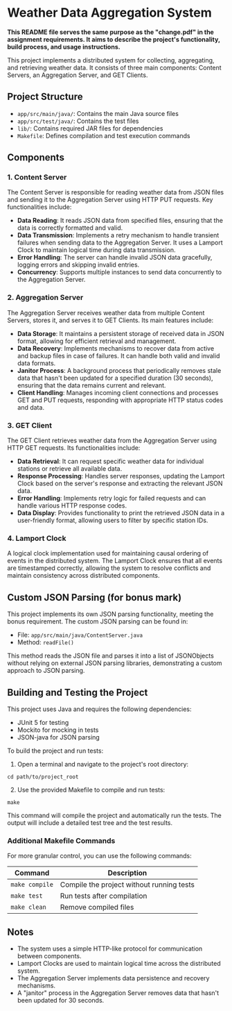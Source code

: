 # Weather Data Aggregation System

**This README file serves the same purpose as the "change.pdf" in the assignment requirements. It aims to describe the project's functionality, build process, and usage instructions.**

This project implements a distributed system for collecting, aggregating, and retrieving weather data. It consists of three main components: Content Servers, an Aggregation Server, and GET Clients.

## Project Structure

- `app/src/main/java/`: Contains the main Java source files
- `app/src/test/java/`: Contains the test files
- `lib/`: Contains required JAR files for dependencies
- `Makefile`: Defines compilation and test execution commands

## Components

### 1. Content Server

The Content Server is responsible for reading weather data from JSON files and sending it to the Aggregation Server using HTTP PUT requests. Key functionalities include:

- **Data Reading**: It reads JSON data from specified files, ensuring that the data is correctly formatted and valid.
- **Data Transmission**: Implements a retry mechanism to handle transient failures when sending data to the Aggregation Server. It uses a Lamport Clock to maintain logical time during data transmission.
- **Error Handling**: The server can handle invalid JSON data gracefully, logging errors and skipping invalid entries.
- **Concurrency**: Supports multiple instances to send data concurrently to the Aggregation Server.

### 2. Aggregation Server

The Aggregation Server receives weather data from multiple Content Servers, stores it, and serves it to GET Clients. Its main features include:

- **Data Storage**: It maintains a persistent storage of received data in JSON format, allowing for efficient retrieval and management.
- **Data Recovery**: Implements mechanisms to recover data from active and backup files in case of failures. It can handle both valid and invalid data formats.
- **Janitor Process**: A background process that periodically removes stale data that hasn't been updated for a specified duration (30 seconds), ensuring that the data remains current and relevant.
- **Client Handling**: Manages incoming client connections and processes GET and PUT requests, responding with appropriate HTTP status codes and data.

### 3. GET Client

The GET Client retrieves weather data from the Aggregation Server using HTTP GET requests. Its functionalities include:

- **Data Retrieval**: It can request specific weather data for individual stations or retrieve all available data.
- **Response Processing**: Handles server responses, updating the Lamport Clock based on the server's response and extracting the relevant JSON data.
- **Error Handling**: Implements retry logic for failed requests and can handle various HTTP response codes.
- **Data Display**: Provides functionality to print the retrieved JSON data in a user-friendly format, allowing users to filter by specific station IDs.

### 4. Lamport Clock

A logical clock implementation used for maintaining causal ordering of events in the distributed system. The Lamport Clock ensures that all events are timestamped correctly, allowing the system to resolve conflicts and maintain consistency across distributed components.

## Custom JSON Parsing (for bonus mark)

This project implements its own JSON parsing functionality, meeting the bonus requirement. The custom JSON parsing can be found in:

- File: `app/src/main/java/ContentServer.java`
- Method: `readFile()`

This method reads the JSON file and parses it into a list of JSONObjects without relying on external JSON parsing libraries, demonstrating a custom approach to JSON parsing.

## Building and Testing the Project

This project uses Java and requires the following dependencies:
- JUnit 5 for testing
- Mockito for mocking in tests
- JSON-java for JSON parsing

To build the project and run tests:

1. Open a terminal and navigate to the project's root directory:

```
cd path/to/project_root
```

2. Use the provided Makefile to compile and run tests:

```
make
```

This command will compile the project and automatically run the tests. The output will include a detailed test tree and the test results.

### Additional Makefile Commands

For more granular control, you can use the following commands:

| Command | Description |
|---------|-------------|
| `make compile` | Compile the project without running tests |
| `make test` | Run tests after compilation |
| `make clean` | Remove compiled files |

## Notes

- The system uses a simple HTTP-like protocol for communication between components.
- Lamport Clocks are used to maintain logical time across the distributed system.
- The Aggregation Server implements data persistence and recovery mechanisms.
- A "janitor" process in the Aggregation Server removes data that hasn't been updated for 30 seconds.
